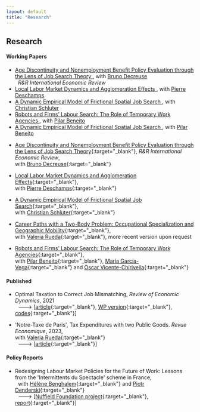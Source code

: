 ```yaml
---
layout: default
title: "Research"
---
```


## Research

#### Working Papers

<div class="rlist">
  <ul>
    <!-- RDD paper -->
    <li>
      <a href="assets/papers/RDD_age_disc.pdf" target="_blank">  
        Age Discontinuity and Nonemployment Benefit Policy Evaluation through the Lens of Job Search Theory
      </a>
      , with <a href="https://sites.google.com/site/brunodecreuseecon" target="_blank">Bruno Decreuse</a>
      <br> &nbsp; <i>R&R International Economic Review</i>
    </li>
    <!-- EcoGeo -->
    <li>
      <a href="https://papers.ssrn.com/sol3/papers.cfm?abstract_id=3941989" target="_blank">  
        Local Labor Market Dynamics and Agglomeration Effects
      </a>
      , with <a href="https://sites.google.com/site/pierredeschampsecon" target="_blank">Pierre Deschamps</a>
    </li>
    <!-- GeoMob -->
    <li>
      <a href="https://papers.ssrn.com/sol3/papers.cfm?abstract_id=4517222" target="_blank">  
        A Dynamic Empirical Model of Frictional Spatial Job Search
      </a>
      , with <a href=https://christianschluter.github.io target="_blank">Christian Schluter</a>
    </li>
        <!-- Robots -->
    <li>
      <a href="https://www.nottingham.ac.uk/gep/documents/papers/2024/24-02.pdf" target="_blank">  
        Robots and Firms’ Labour Search: The Role of Temporary Work Agencies
      </a>
      , with <a href="https://www.uv.es/~beneito" target="_blank"> Pilar Beneito</a>
    </li>
        <!-- GeoMob -->
    <li>
      <a href="https://papers.ssrn.com/sol3/papers.cfm?abstract_id=4517222" target="_blank">  
        A Dynamic Empirical Model of Frictional Spatial Job Search
      </a>
      , with <a href="https://www.uv.es/~beneito" target="_blank"> Pilar Beneito</a>
    </li>
  </ul>
</div>




- [Age Discontinuity and Nonemployment Benefit Policy Evaluation through the Lens of Job Search Theory](assets/papers/RDD_age_disc.pdf){:target="_blank"}, *R&R International Economic Review*,
<br> with [Bruno Decreuse](https://sites.google.com/site/brunodecreuseecon/){:target="_blank"}

- [Local Labor Market Dynamics and Agglomeration Effects](https://papers.ssrn.com/sol3/papers.cfm?abstract_id=3941989){:target="_blank"},
<br> with [Pierre Deschamps](https://sites.google.com/site/pierredeschampsecon/){:target="_blank"} 

- [A Dynamic Empirical Model of Frictional Spatial Job Search](https://papers.ssrn.com/sol3/papers.cfm?abstract_id=4517222){:target="_blank"},
<br> with [Christian Schluter](https://christianschluter.github.io/){:target="_blank"} 

- [Career Paths with a Two-Body Problem: Occupational Specialization and Geographic Mobility](https://research.upjohn.org/up_workingpapers/346/){:target="_blank"},
<br> with [Valeria Rueda](https://www.valeriarueda.org/){:target="_blank"}, more recent version upon request

- [Robots and Firms’ Labour Search: The Role of Temporary Work Agencies](https://www.nottingham.ac.uk/gep/documents/papers/2024/24-02.pdf){:target="_blank"},
<br> with [Pilar Beneito](https://www.uv.es/~beneito/){:target="_blank"}, [Mar&iacute;a Garc&iacute;a-Vega](https://mgarcia-vega.wixsite.com/mariagarciavega){:target="_blank"} and [&Ograve;scar Vicente-Chirivella](https://scholar.google.es/citations?user=OuwooxUAAAAJ&hl=es){:target="_blank"}


#### Published
- Optimal Taxation to Correct Job Mismatching, *Review of Economic Dynamics*, 2021
<br> &nbsp; ---> [[article](https://www.sciencedirect.com/science/article/abs/pii/S1094202520300934){:target="_blank"}, [WP version](assets/papers/opmismatch.pdf){:target="_blank"}, [codes](https://github.com/gwilemme/Opmismatch/){:target="_blank"}]

- 'Notre-Taxe de Paris', Tax Expenditures with two Public Goods. *Revue Economique*, 2023,
<br> with [Valeria Rueda](https://www.valeriarueda.org/){:target="_blank"}
<br> &nbsp; ---> [[article](https://www.cairn-int.info/journal-revue-economique-2023-6-page-1053.htm){:target="_blank"}]
  

#### Policy Reports
- Redesigning Labour Market Policies for the Future of Work: Lessons from the 'Intermittents du Spectacle' scheme in France,
<br> &nbsp; with [Hélène Benghalem](https://sites.google.com/view/helenebenghalem){:target="_blank"} and [Piotr Denderski](https://sites.google.com/site/piotrdenderski/){:target="_blank"}
<br> &nbsp; ---> [[Nuffield Foundation project](https://www.nuffieldfoundation.org/project/redesigning-labour-market-policies-future-of-work){:target="_blank"}, [report](https://figshare.le.ac.uk/articles/report/Redesigning_Labour_Market_Policies_for_the_Future_of_Work_Lessons_from_the_Intermittents_du_Spectacle_scheme_in_France/24793638){:target="_blank"}] 
